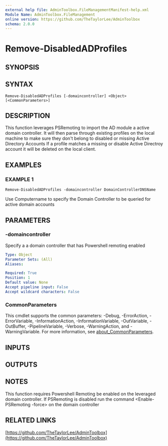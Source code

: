 ```yaml
---
external help file: AdminToolbox.FileManagementManifest-help.xml
Module Name: AdminToolbox.FileManagement
online version: https://github.com/TheTaylorLee/AdminToolbox
schema: 2.0.0
---
```


# Remove-DisabledADProfiles

## SYNOPSIS

## SYNTAX

```
Remove-DisabledADProfiles [-domaincontroller] <Object> [<CommonParameters>]
```

## DESCRIPTION
This function leverages PSRemoting to import the AD module a active domain controller.
It will then parse through existing profiles on the local machine to make sure they don't belong to disabled or missing Active Directory Accounts
If a profile matches a missing or disable Active Directroy account it will be deleted on the local client.

## EXAMPLES

### EXAMPLE 1
```
Remove-DisabledADProfiles -domaincontroller DomainControllerDNSName
```

Use Computername to specify the Domain Controller to be queried for active domain accounts

## PARAMETERS

### -domaincontroller
Specify a a domain controller that has Powershell remoting enabled

```yaml
Type: Object
Parameter Sets: (All)
Aliases:

Required: True
Position: 1
Default value: None
Accept pipeline input: False
Accept wildcard characters: False
```

### CommonParameters
This cmdlet supports the common parameters: -Debug, -ErrorAction, -ErrorVariable, -InformationAction, -InformationVariable, -OutVariable, -OutBuffer, -PipelineVariable, -Verbose, -WarningAction, and -WarningVariable. For more information, see [about_CommonParameters](http://go.microsoft.com/fwlink/?LinkID=113216).

## INPUTS

## OUTPUTS

## NOTES
This function requires Powershell Remoting be enabled on the leveraged domain controller.
If PSRemoting is disabled run the command \<Enable-PSRemoting -force\> on the domain controller

## RELATED LINKS

[https://github.com/TheTaylorLee/AdminToolbox](https://github.com/TheTaylorLee/AdminToolbox)

